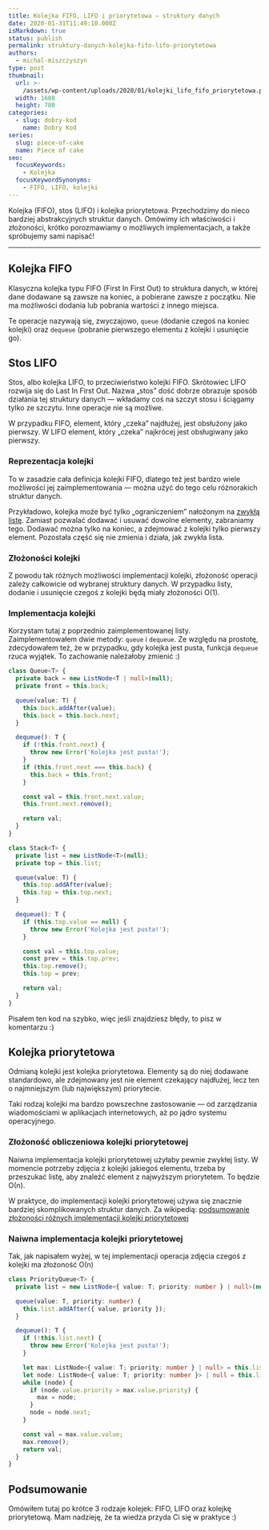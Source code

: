 ```yaml
---
title: Kolejka FIFO, LIFO i priorytetowa – struktury danych
date: 2020-01-31T11:49:10.000Z
isMarkdown: true
status: publish
permalink: struktury-danych-kolejka-fifo-lifo-priorytetowa
authors:
  - michal-miszczyszyn
type: post
thumbnail:
  url: >-
    /assets/wp-content/uploads/2020/01/kolejki_lifo_fifo_priorytetowa.png
  width: 1688
  height: 780
categories:
  - slug: dobry-kod
    name: Dobry Kod
series:
  slug: piece-of-cake
  name: Piece of cake
seo:
  focusKeywords:
    - Kolejka
  focusKeywordSynonyms:
    - FIFO, LIFO, kolejki
---
```


Kolejka (FIFO), stos (LIFO) i kolejka priorytetowa. Przechodzimy do nieco bardziej abstrakcyjnych struktur danych. Omówimy ich właściwości i złożoności, krótko porozmawiamy o możliwych implementacjach, a także spróbujemy sami napisać!

---

## Kolejka FIFO

Klasyczna kolejka typu FIFO (First In First Out) to struktura danych, w której dane dodawane są zawsze na koniec, a pobierane zawsze z początku. Nie ma możliwości dodania lub pobrania wartości z innego miejsca.

Te operacje nazywają się, zwyczajowo, `queue` (dodanie czegoś na koniec kolejki) oraz `dequeue` (pobranie pierwszego elementu z kolejki i usunięcie go).

## Stos LIFO

Stos, albo kolejka LIFO, to przeciwieństwo kolejki FIFO. Skrótowiec LIFO rozwija się do Last In First Out. Nazwa „stos” dość dobrze obrazuje sposób działania tej struktury danych — wkładamy coś na szczyt stosu i ściągamy tylko ze szczytu. Inne operacje nie są możliwe.

W przypadku FIFO, element, który „czeka” najdłużej, jest obsłużony jako pierwszy. W LIFO element, który „czeka” najkrócej jest obsługiwany jako pierwszy.

### Reprezentacja kolejki

To w zasadzie cała definicja kolejki FIFO, dlatego też jest bardzo wiele możliwości jej zaimplementowania — można użyć do tego celu różnorakich struktur danych.

Przykładowo, kolejka może być tylko „ograniczeniem” nałożonym na [zwykłą listę](https://typeofweb.com/podstawowe-struktury-danych-tablica-i-lista/). Zamiast pozwalać dodawać i usuwać dowolne elementy, zabraniamy tego. Dodawać można tylko na koniec, a zdejmować z kolejki tylko pierwszy element. Pozostała część się nie zmienia i działa, jak zwykła lista.

### Złożoności kolejki

Z powodu tak różnych możliwości implementacji kolejki, złożoność operacji zależy całkowicie od wybranej struktury danych. W przypadku listy, dodanie i usunięcie czegoś z kolejki będą miały złożoności &Omicron;(1).

### Implementacja kolejki

Korzystam tutaj z poprzednio zaimplementowanej listy. Zaimplementowałem dwie metody: `queue` i `dequeue`. Ze względu na prostotę, zdecydowałem też, że w przypadku, gdy kolejka jest pusta, funkcja `dequeue` rzuca wyjątek. To zachowanie należałoby zmienić :)

```ts
class Queue<T> {
  private back = new ListNode<T | null>(null);
  private front = this.back;

  queue(value: T) {
    this.back.addAfter(value);
    this.back = this.back.next;
  }

  dequeue(): T {
    if (!this.front.next) {
      throw new Error('Kolejka jest pusta!');
    }
    if (this.front.next === this.back) {
      this.back = this.front;
    }

    const val = this.front.next.value;
    this.front.next.remove();

    return val;
  }
}
```

```ts
class Stack<T> {
  private list = new ListNode<T>(null);
  private top = this.list;

  queue(value: T) {
    this.top.addAfter(value);
    this.top = this.top.next;
  }

  dequeue(): T {
    if (this.top.value == null) {
      throw new Error('Kolejka jest pusta!');
    }

    const val = this.top.value;
    const prev = this.top.prev;
    this.top.remove();
    this.top = prev;

    return val;
  }
}
```

Pisałem ten kod na szybko, więc jeśli znajdziesz błędy, to pisz w komentarzu :)

## Kolejka priorytetowa

Odmianą kolejki jest kolejka priorytetowa. Elementy są do niej dodawane standardowo, ale zdejmowany jest nie element czekający najdłużej, lecz ten o najmniejszym (lub największym) priorytecie.

Taki rodzaj kolejki ma bardzo powszechne zastosowanie — od zarządzania wiadomościami w aplikacjach internetowych, aż po jądro systemu operacyjnego.

### Złożoność obliczeniowa kolejki priorytetowej

Naiwna implementacja kolejki priorytetowej użyłaby pewnie zwykłej listy. W momencie potrzeby zdjęcia z kolejki jakiegoś elementu, trzeba by przeszukać listę, aby znaleźć element z najwyższym priorytetem. To będzie &Omicron;(n).

W praktyce, do implementacji kolejki priorytetowej używa się znacznie bardziej skomplikowanych struktur danych. Za wikipedią: [podsumowanie złożoności różnych implementacji kolejki priorytetowej](https://en.wikipedia.org/wiki/Priority_queue#Summary_of_running_times)

### Naiwna implementacja kolejki priorytetowej

Tak, jak napisałem wyżej, w tej implementacji operacja zdjęcia czegoś z kolejki ma złożoność &Omicron;(n)

```ts
class PriorityQueue<T> {
  private list = new ListNode<{ value: T; priority: number } | null>(null);

  queue(value: T, priority: number) {
    this.list.addAfter({ value, priority });
  }

  dequeue(): T {
    if (!this.list.next) {
      throw new Error('Kolejka jest pusta!');
    }

    let max: ListNode<{ value: T; priority: number } | null> = this.list.next;
    let node: ListNode<{ value: T; priority: number }> | null = this.list.next;
    while (node) {
      if (node.value.priority > max.value.priority) {
        max = node;
      }
      node = node.next;
    }

    const val = max.value.value;
    max.remove();
    return val;
  }
}
```

## Podsumowanie

Omówiłem tutaj po krótce 3 rodzaje kolejek: FIFO, LIFO oraz kolejkę priorytetową. Mam nadzieję, że ta wiedza przyda Ci się w praktyce :)
